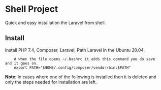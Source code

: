# Shell Project
Quick and easy installation the Laravel from shell.

## Install
Install PHP 7.4, Composer, Laravel, Path Laravel in the Ubuntu 20.04.

```base
    # when the file opens ~/.bashrc it adds this command you do save and it goes on.
    export PATH="$HOME/.config/composer/vendor/bin:$PATH"
```

**Note**:
In cases where one of the following is installed then it is deleted and <br>only the steps needed for installation are left.
